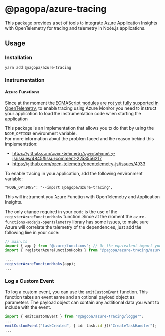 # @pagopa/azure-tracing

This package provides a set of tools to integrate Azure Application Insights with OpenTelemetry for tracing and telemetry in Node.js applications.

## Usage

### Installation

   ```bash
   yarn add @pagopa/azure-tracing
   ```

### Instrumentation

#### Azure Functions

Since at the moment the [ECMAScript modules are not yet fully supported in OpenTelemetry](https://github.com/open-telemetry/opentelemetry-js/blob/966ac176af249d86de6cb10feac2306062846768/doc/esm-support.md),
to enable tracing using Azure Monitor you need to instruct your application to load the instrumentation code when starting the application.

This package is an implementation that allows you to do that by using the `NODE_OPTIONS` environment variable.  
For more information about the problem faced and the reason behind this implementation: 
- https://github.com/open-telemetry/opentelemetry-js/issues/4845#issuecomment-2253556217
- https://github.com/open-telemetry/opentelemetry-js/issues/4933

To enable tracing in your application, add the following environment variable:
```
"NODE_OPTIONS": "--import @pagopa/azure-tracing",
```
This will instrument you Azure Function with OpenTelemetry and Application Insights.

The only change required in your code is the use of the `registerAzureFunctionHooks` function.
Since at the moment the `azure-functions-nodejs-opentelemetry` library has some issues, to make sure Azure will correlate
the telemetry of the dependencies, just add the following line in your code:
```typescript
// main.ts
import { app } from "@azure/functions"; // Or the equivalent import you have in your code
import { registerAzureFunctionHooks } from "@pagopa/azure-tracing/azure-functions";

....
registerAzureFunctionHooks(app);
...
```

### Log a Custom Event

To log a custom event, you can use the `emitCustomEvent` function. This function takes an event name and an optional payload object as parameters. The payload object can contain any additional data you want to include with the event.

```typescript
import { emitCustomEvent } from "@pagopa/azure-tracing/logger";
...
emitCustomEvent("taskCreated", { id: task.id })("CreateTaskHandler");
...
```
